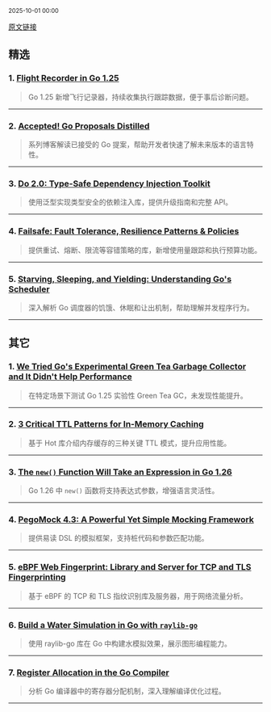 <sub>2025-10-01 00:00</sub>


[原文链接](https://golangweekly.com/issues/572)


## 精选

### 1. [Flight Recorder in Go 1.25](https://golangweekly.com/link/175049/rss)
> Go 1.25 新增飞行记录器，持续收集执行跟踪数据，便于事后诊断问题。

---

### 2. [Accepted! Go Proposals Distilled](https://golangweekly.com/link/175050/rss)
> 系列博客解读已接受的 Go 提案，帮助开发者快速了解未来版本的语言特性。

---

### 3. [Do 2.0: Type-Safe Dependency Injection Toolkit](https://golangweekly.com/link/175066/rss)
> 使用泛型实现类型安全的依赖注入库，提供升级指南和完整 API。

---

### 4. [Failsafe: Fault Tolerance, Resilience Patterns & Policies](https://golangweekly.com/link/175069/rss)
> 提供重试、熔断、限流等容错策略的库，新增使用量跟踪和执行预算功能。

---

### 5. [Starving, Sleeping, and Yielding: Understanding Go's Scheduler](https://golangweekly.com/link/175057/rss)
> 深入解析 Go 调度器的饥饿、休眠和让出机制，帮助理解并发程序行为。

---

## 其它

### 1. [We Tried Go's Experimental Green Tea Garbage Collector and It Didn't Help Performance](https://golangweekly.com/link/175055/rss)
> 在特定场景下测试 Go 1.25 实验性 Green Tea GC，未发现性能提升。

---

### 2. [3 Critical TTL Patterns for In-Memory Caching](https://golangweekly.com/link/175058/rss)
> 基于 Hot 库介绍内存缓存的三种关键 TTL 模式，提升应用性能。

---

### 3. [The `new()` Function Will Take an Expression in Go 1.26](https://golangweekly.com/link/175062/rss)
> Go 1.26 中 `new()` 函数将支持表达式参数，增强语言灵活性。

---

### 4. [PegoMock 4.3: A Powerful Yet Simple Mocking Framework](https://golangweekly.com/link/175072/rss)
> 提供易读 DSL 的模拟框架，支持桩代码和参数匹配功能。

---

### 5. [eBPF Web Fingerprint: Library and Server for TCP and TLS Fingerprinting](https://golangweekly.com/link/175073/rss)
> 基于 eBPF 的 TCP 和 TLS 指纹识别库及服务器，用于网络流量分析。

---

### 6. [Build a Water Simulation in Go with `raylib-go`](https://golangweekly.com/link/175063/rss)
> 使用 raylib-go 库在 Go 中构建水模拟效果，展示图形编程能力。

---

### 7. [Register Allocation in the Go Compiler](https://golangweekly.com/link/175064/rss)
> 分析 Go 编译器中的寄存器分配机制，深入理解编译优化过程。

---
    